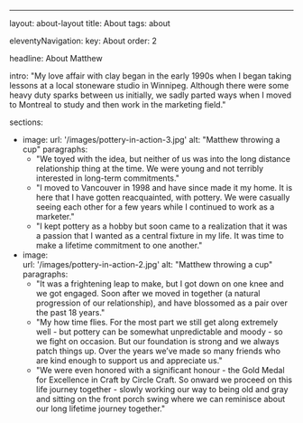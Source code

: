 ---
layout: about-layout
title: About
tags: about

eleventyNavigation:
  key: About
  order: 2

headline: About Matthew 

intro: "My love affair with clay began in the early 1990s when I began taking lessons at a local stoneware studio in Winnipeg.  Although there were some heavy duty sparks between us initially, we sadly parted ways when I moved to Montreal to study and then work in the marketing field." 

sections:
  - image: 
      url: '/images/pottery-in-action-3.jpg'
      alt: "Matthew throwing a cup"
    paragraphs:
      - "We toyed with the idea, but neither of us was into the long distance relationship thing at the time. We were young and not terribly interested in long-term commitments."
      - "I moved to Vancouver in 1998 and have since made it my home. It is here that I have gotten reacquainted, with pottery. We were casually seeing each other for a few years while I continued to work as a marketer."
      - "I kept pottery as a hobby but soon came to a realization that it was a passion that I wanted as a central fixture in my life. It was time to make a lifetime commitment to one another."
  - image:  
      url: '/images/pottery-in-action-2.jpg'
      alt: "Matthew throwing a cup"
    paragraphs:
      - "It was a frightening leap to make, but I got down on one knee and we got engaged. Soon after we moved in together (a natural progression of our relationship), and have blossomed as a pair over the past 18 years."
      - "My how time flies. For the most part we still get along extremely well - but pottery can be somewhat unpredictable and moody - so we fight on occasion. But our foundation is strong and we always patch things up. Over the years we’ve made so many friends who are kind enough to support us and appreciate us."
      - "We were even honored with a significant honour - the Gold Medal for Excellence in Craft by Circle Craft. So onward we proceed on this life journey together - slowly working our way to being old and gray and sitting on the front porch swing where we can reminisce about our long lifetime journey together."